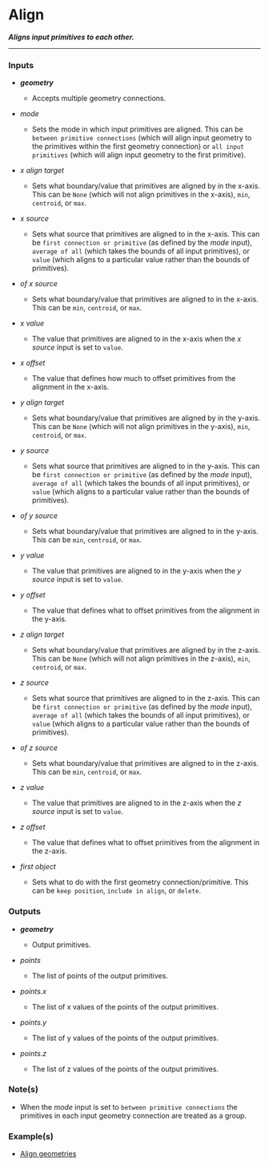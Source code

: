 # Align

**_Aligns input primitives to each other._**

---


### Inputs

* **_geometry_**

  * Accepts multiple geometry connections.

* _mode_

  * Sets the mode in which input primitives are aligned. This can be `between primitive connections` (which will align input geometry to the primitives within the first geometry connection) or `all input primitives` (which will align input geometry to the first primitive).

* _x align target_

  * Sets what boundary/value that primitives are aligned by in the x-axis. This can be `None` (which will not align primitives in the x-axis), `min`, `centroid`, or `max`.

* _x source_

  * Sets what source that primitives are aligned to in the x-axis. This can be `first connection or primitive` (as defined by the _mode_ input), `average of all` (which takes the bounds of all input primitives), or `value` (which aligns to a particular value rather than the bounds of primitives).

* _of x source_

  * Sets what boundary/value that primitives are aligned to in the x-axis. This can be `min`, `centroid`, or `max`.

* _x value_

  * The value that primitives are aligned to in the x-axis when the _x source_ input is set to `value`.

* _x offset_

  * The value that defines how much to offset primitives from the alignment in the x-axis.

* _y align target_

  * Sets what boundary/value that primitives are aligned by in the y-axis. This can be `None` (which will not align primitives in the y-axis), `min`, `centroid`, or `max`.

* _y source_

  * Sets what source that primitives are aligned to in the y-axis. This can be `first connection or primitive` (as defined by the _mode_ input), `average of all` (which takes the bounds of all input primitives), or `value` (which aligns to a particular value rather than the bounds of primitives).

* _of y source_

  * Sets what boundary/value that primitives are aligned to in the y-axis. This can be `min`, `centroid`, or `max`.

* _y value_

  * The value that primitives are aligned to in the y-axis when the _y source_ input is set to `value`.

* _y offset_

  * The value that defines what to offset primitives from the alignment in the y-axis.

* _z align target_

  * Sets what boundary/value that primitives are aligned by in the z-axis. This can be `None` (which will not align primitives in the z-axis), `min`, `centroid`, or `max`.

* _z source_

  * Sets what source that primitives are aligned to in the z-axis. This can be `first connection or primitive` (as defined by the _mode_ input), `average of all` (which takes the bounds of all input primitives), or `value` (which aligns to a particular value rather than the bounds of primitives).

* _of z source_

  * Sets what boundary/value that primitives are aligned to in the z-axis. This can be `min`, `centroid`, or `max`.

* _z value_

  * The value that primitives are aligned to in the z-axis when the _z source_ input is set to `value`.

* _z offset_

  * The value that defines what to offset primitives from the alignment in the z-axis.

* _first object_

  * Sets what to do with the first geometry connection/primitive. This can be `keep position`, `include in align`, or `delete`.


### Outputs

* **_geometry_**

  * Output primitives.

* _points_

  * The list of points of the output primitives.

* _points.x_

  * The list of x values of the points of the output primitives.

* _points.y_

  * The list of y values of the points of the output primitives.

* _points.z_

  * The list of z values of the points of the output primitives.


### Note(s)



* When the _mode_ input is set to `between primitive connections` the primitives in each input geometry connection are treated as a group.


### Example(s)



* <a href="https://creator.trimble.com/graph?assetURI=whp:92e7e780-0b33-4970-bc97-d32c2f6ee4bc&version=latest" target="_blank">Align geometries</a>
